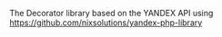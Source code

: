 The Decorator library based on the YANDEX API  using https://github.com/nixsolutions/yandex-php-library